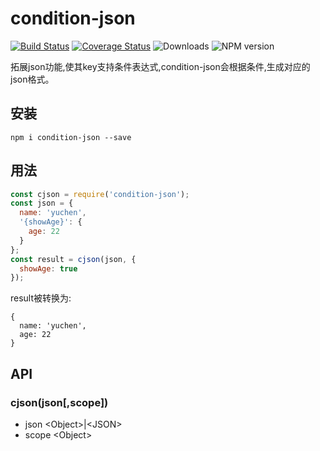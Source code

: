 # condition-json

[![Build Status](https://www.travis-ci.org/YuChenLi923/condition-json.svg?branch=master)](https://www.travis-ci.org/YuChenLi923/condition-json)
[![Coverage Status](https://coveralls.io/repos/github/YuChenLi923/condition-json/badge.svg?branch=master)](https://coveralls.io/github/YuChenLi923/condition-json?branch=master)
![Downloads](http://img.shields.io/npm/dm/condition-json.svg?style=flat)
![NPM version](https://badge.fury.io/js/condition-json.svg)

拓展json功能,使其key支持条件表达式,condition-json会根据条件,生成对应的json格式。

## 安装

```
npm i condition-json --save
```

## 用法

```js
const cjson = require('condition-json');
const json = {
  name: 'yuchen',
  '{showAge}': {
    age: 22
  }
};
const result = cjson(json, {
  showAge: true
});
```

result被转换为:

```
{
  name: 'yuchen',
  age: 22
}
```

## API
### cjson(json[,scope])

- json \<Object>|\<JSON>
- scope \<Object>
